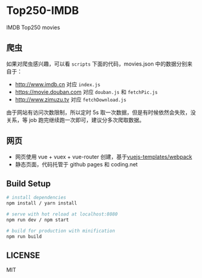 # Top250-IMDB
IMDB Top250 movies 

## 爬虫

如果对爬虫感兴趣，可以看 `scripts` 下面的代码，movies.json 中的数据分别来自于：
- http://www.imdb.cn 对应 `index.js`
- https://movie.douban.com 对应 `douban.js` 和 `fetchPic.js`
- http://www.zimuzu.tv 对应 `fetchDownload.js`

由于网站有访问次数限制，所以定时 5s 取一次数据，但是有时候依然会失败，没关系，等 job 跑完继续跑一次即可，建议分多次爬取数据。


## 网页

* 网页使用 vue + vuex + vue-router 创建，基于[vuejs-templates/webpack](https://github.com/vuejs-templates/webpack)
* 静态页面，代码托管于 github pages 和 coding.net

## Build Setup

``` bash
# install dependencies
npm install / yarn install

# serve with hot reload at localhost:8080
npm run dev / npm start

# build for production with minification
npm run build
```


## LICENSE

MIT
